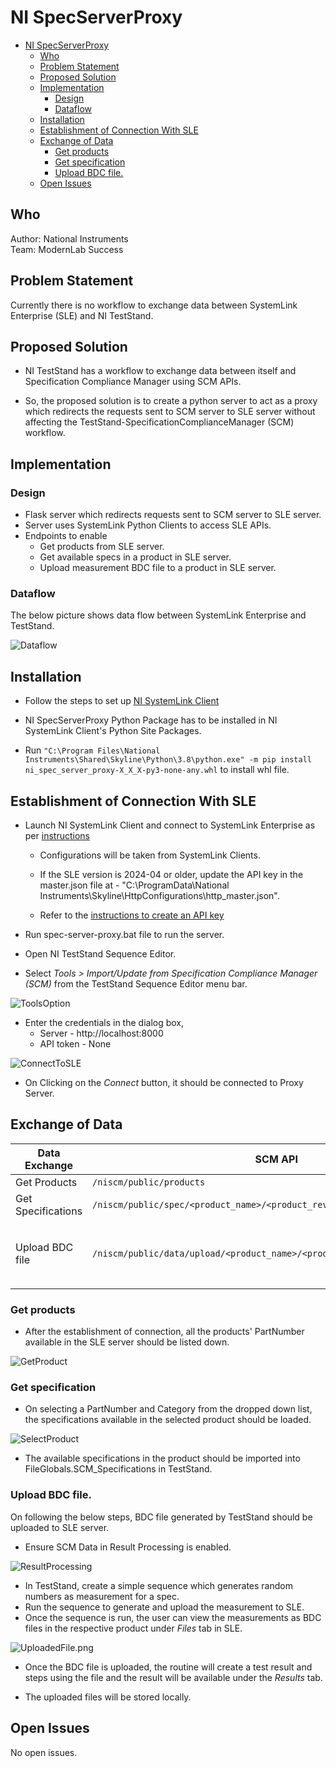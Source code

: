 # NI SpecServerProxy

- [NI SpecServerProxy](#ni-specserverproxy)
  - [Who](#who)
  - [Problem Statement](#problem-statement)
  - [Proposed Solution](#proposed-solution)
  - [Implementation](#implementation)
    - [Design](#design)
    - [Dataflow](#dataflow)
  - [Installation](#installation)
  - [Establishment of Connection With SLE](#establishment-of-connection-with-sle)
  - [Exchange of Data](#exchange-of-data)
    - [Get products](#get-products)
    - [Get specification](#get-specification)
    - [Upload BDC file.](#upload-bdc-file)
  - [Open Issues](#open-issues)

## Who

Author: National Instruments <br/>
Team: ModernLab Success

## Problem Statement
 
Currently there is no workflow to exchange data between SystemLink Enterprise (SLE) and NI TestStand.

## Proposed Solution

- NI TestStand has a workflow to exchange data between itself and Specification Compliance Manager using SCM APIs.

- So, the proposed solution is to create a python server to act as a proxy which redirects the requests sent to SCM server to SLE server without affecting the TestStand-SpecificationComplianceManager (SCM) workflow.


## Implementation

### Design

- Flask server which redirects requests sent to SCM server to SLE server.
- Server uses SystemLink Python Clients to access SLE APIs.
- Endpoints to enable
  - Get products from SLE server.
  - Get available specs in a product in SLE server.
  - Upload measurement BDC file to a product in SLE server.

### Dataflow

The below picture shows data flow between SystemLink Enterprise and TestStand.

![Dataflow](DataFlow.png)

## Installation

- Follow the steps to set up [NI SystemLink Client](https://www.ni.com/docs/en-US/bundle/systemlink-enterprise/page/setting-up-systemlink-client.html#:~:text=Search%20for%20and%20install%20NI,which%20you%20want%20to%20connect)

- NI SpecServerProxy Python Package has to be installed in NI SystemLink Client's Python Site Packages.

- Run `"C:\Program Files\National Instruments\Shared\Skyline\Python\3.8\python.exe" -m pip install ni_spec_server_proxy-X_X_X-py3-none-any.whl` to install whl file.

## Establishment of Connection With SLE

- Launch NI SystemLink Client and connect to SystemLink Enterprise as per [instructions](https://www.ni.com/docs/en-US/bundle/systemlink-enterprise/page/setting-up-systemlink-client.html)

  - Configurations will be taken from SystemLink Clients.

  - If the SLE version is 2024-04 or older, update the API key in the master.json file at - "C:\ProgramData\National Instruments\Skyline\HttpConfigurations\http_master.json".

  - Refer to the [instructions to create an API key](https://www.ni.com/docs/en-US/bundle/systemlink-enterprise/page/creating-an-api-key.html)

- Run spec-server-proxy.bat file to run the server.
- Open NI TestStand Sequence Editor.
- Select *Tools > Import/Update from Specification Compliance Manager (SCM)* from the TestStand Sequence Editor menu bar.

![ToolsOption](ToolsOption.png)

- Enter the credentials in the dialog box,
  - Server - http://localhost:8000
  - API token - None

![ConnectToSLE](ConnectToSLE.png)

- On Clicking on the *Connect* button, it should be connected to Proxy Server.

## Exchange of Data

| Data Exchange      | SCM API                                                                    | Equivalent SLE API                                                                                 |
| ------------------ | -------------------------------------------------------------------------- | -------------------------------------------------------------------------------------------------- |
| Get Products       | `/niscm/public/products`                                                   | `/v2/products`                                                                                     |
| Get Specifications | `/niscm/public/spec/<product_name>/<product_revision>`                     | `/nispec/v1/query-specs`                                                                           |
| Upload BDC file    | `/niscm/public/data/upload/<product_name>/<product_revision>/<discipline>` | `/v1/service-groups/Default/upload-files` <br/> To link the file to product: `/v2/update-products` |

### Get products

- After the establishment of connection, all the products' PartNumber available in the SLE server should be listed down.

![GetProduct](GetProducts.png)

### Get specification

- On selecting a PartNumber and Category from the dropped down list, the specifications available in the selected product should be loaded.

![SelectProduct](SelectProduct.png)

- The available specifications in the product should be imported into FileGlobals.SCM_Specifications in TestStand.

### Upload BDC file.

On following the below steps, BDC file generated by TestStand should be uploaded to SLE server.

- Ensure SCM Data in Result Processing is enabled.

![ResultProcessing](ResultProcessing.png)

- In TestStand, create a simple sequence which generates random numbers as measurement for a spec.
- Run the sequence to generate and upload the measurement to SLE.
- Once the sequence is run, the user can view the measurements as BDC files in the respective product under *Files* tab in SLE.

![UploadedFile.png](UploadedFile.png)

- Once the BDC file is uploaded, the routine will create a test result and steps using the file and the result will be available under the *Results* tab.

- The uploaded files will be stored locally.

## Open Issues

No open issues.